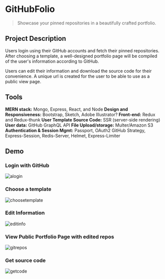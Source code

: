 # GitHubFolio

> Showcase your pinned repositories in a beautifully crafted portfolio. 

## Project Description

Users login using their GitHub accounts and fetch their pinned repositories. After choosing a template, a well-designed portfolio page will be compiled of the user's information according to GitHub. 

Users can edit their information and download the source code for their convenience. A unique url is created for the user to be able to use as a public view page.

## Tools

**MERN stack:** Mongo, Express, React, and Node
**Design and Responsiveness:** Bootstrap, Sketch, Adobe Illustrator?
**Front-end:** Redux and Redux-thunk
**User Template Source Code:** SSR (server-side rendering)
**User data:** GitHub GraphQL API
**File Upload/storage:** Multer/Amazon S3
**Authentication & Session Mgmt:** Passport, OAuth2 GitHub Strategy, Express-Session, Redis-Server, Helmet, Express-Limiter

## Demo

### Login with GitHub
![alogin](https://user-images.githubusercontent.com/30028034/42116400-161692fc-7bc5-11e8-8819-398f6b70ceda.gif)

### Choose a template
![choosetemplate](https://user-images.githubusercontent.com/30028034/42116401-16298718-7bc5-11e8-8379-75795ecfc4b5.gif)

### Edit Information
![editinfo](https://user-images.githubusercontent.com/30028034/42116402-163cf370-7bc5-11e8-90f8-1f6b660f4840.gif)

### View Public Portfolio Page with edited repos
![gitrepos](https://user-images.githubusercontent.com/30028034/42116403-16727676-7bc5-11e8-8415-b94157bdbe43.gif)

### Get source code
![getcode](https://user-images.githubusercontent.com/30028034/42116617-104cf450-7bc6-11e8-89f4-80b64afff590.gif)


